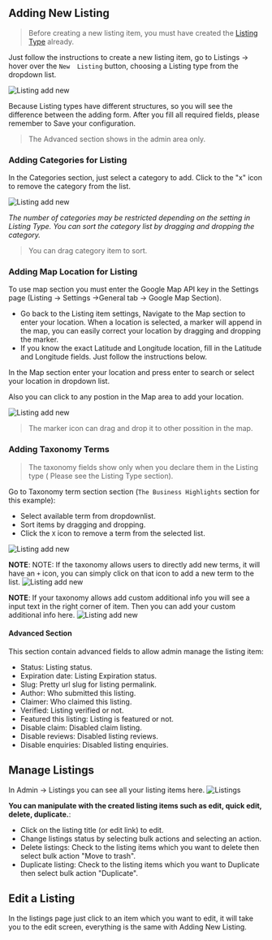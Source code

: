 ## Adding New Listing
> Before creating a new listing item, you must have created the  [Listing Type](../listing-type.md) already.

Just follow the instructions to create a new listing item, go to Listings -> hover over the `New  Listing` button, choosing a Listing type from the dropdown list.

![Listing add new](../images/listing-add-new.png)

Because Listing types have different structures, so you will see the difference between the adding form. After you fill all required fields, please remember to Save your configuration.

> The Advanced section shows in the admin area only.


### Adding Categories for Listing

In the Categories section, just select a category to add.
Click to the "x" icon to remove the category from the list.

![Listing add new](../images/listing-adding-categories.gif )

_The number of categories may be restricted depending on the setting in Listing Type. You can sort the category list  by dragging and dropping the category._

 > You can drag category item to sort.

### Adding Map Location for Listing
To use map section you must enter the Google Map API key in the Settings page (Listing -> Settings ->General tab -> Google Map Section).  

- Go back to the Listing item settings, Navigate to the Map section to enter your location. When a location is selected, a marker will append in the map, you can easily correct your location by dragging and dropping the marker.
- If you know the exact Latitude and Longitude location, fill in the Latitude and Longitude fields. Just follow the instructions below.

In the Map section enter your location and press enter to search or select your location in dropdown list.

Also you can click to any postion in the Map area to add your location.

![Listing add new](../images/listing-adding-map.gif)

 > The marker icon can drag and drop it to other possition in the map.

### Adding Taxonomy Terms

> The taxonomy fields show only when you declare them in the Listing type ( Please see the Listing Type section).

Go to Taxonomy term section section (`The Business Highlights` section for this example):
- Select available term from dropdownlist.
- Sort items by dragging and dropping.
- Click the `X` icon to remove a term from the selected list.


![Listing add new](../images/listing-adding-tax-terms.gif)

**NOTE**: NOTE: If the taxonomy allows users to directly add new terms, it will have an `+` icon, you can simply click on that icon to add a new term to the list.
![Listing add new](../images/listing-adding-tax-new.gif)

**NOTE**: If your taxonomy allows add custom additional info you will see a input text in the right corner of item. Then you can add your custom additional info here. 
![Listing add new](../images/listing-adding-tax-custom.gif)


#### Advanced Section
This section contain advanced fields to allow admin manage the listing item:
- Status: Listing status.
- Expiration date: Listing Expiration status.
- Slug: Pretty url slug for listing permalink.
- Author: Who submitted this listing.
- Claimer: Who claimed this listing.
- Verified: Listing verified or not.
- Featured this listing: Listing is featured or not.
- Disable claim: Disabled claim listing.
- Disable reviews: Disabled listing reviews.
- Disable enquiries: Disabled listing enquiries.

## Manage Listings

In Admin -> Listings you can see all your listing items here.
![Listings](../images/listings-2.png)

**You can manipulate with the created listing items such as edit, quick edit, delete, duplicate.**:
 - Click on the listing title (or edit link) to edit.
 - Change listings status by selecting bulk actions and selecting an action.
 - Delete listings: Check to the listing items which you want to delete then select bulk action "Move to trash".
 - Duplicate listing: Check to the listing items which you want to Duplicate then select bulk action "Duplicate".


## Edit a Listing

In the listings page just click to an item which you want to edit, it will take you to the edit screen, everything is the same with Adding New Listing.


